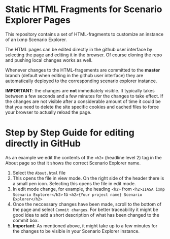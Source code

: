 Static HTML Fragments for Scenario Explorer Pages
=================================================

This repository contains a set of HTML-fragments to customize an instance of an ixmp
Scenario Explorer.

The HTML pages can be edited directly in the github user interface by selecting the
page and editing it in the browser. Of course cloning the repo and pushing local
changes works as well.

Whenever changes to the HTML-fragements are committed to the **master** branch (default
when editing in the github user interface) they are automatically deployed to the
corresponding scenario explorer instance.

**IMPORTANT**: the changes are **not** immediately visible. It typically takes between a
few seconds and a few minutes for the changes to take effect. If the changes are not visible 
after a considerable amount of time it could be that you need to delete the site specific 
cookies and cached files to force your browser to actually reload the page. 

Step by Step Guide for editing directly in GitHub
=================================================

As an example we edit the contents of the `<h2>` (headline level 2) tag in the About page 
so that it shows the correct Scenario Explorer name.

1. Select the `About.html` file
2. This opens the file in view mode. On the right side of the header there is a small pen icon. 
Selecting this opens the file in edit mode.
3. In edit mode change, for example, the heading `<h2>` from `<h2>IIASA ixmp Scenario Explorer</h2>`
to `<h2>{Your project name} Scenario Explorer</h2>`
4. Once the neccessary changes have been made, scroll to the bottom of the page and select 
`Commit changes`. For better traceability it might be good idea to add a short description of what
has been changed to the commit box. 
5. **Important**: As mentioned above, it might take up to a few minutes for the changes to be visible
in your Scenario Explorer instance. 
